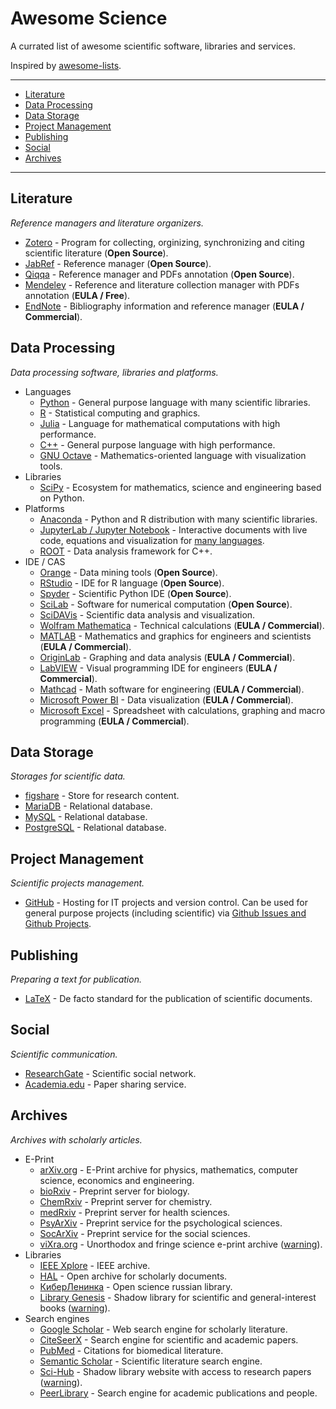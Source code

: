 # Awesome Science

A currated list of awesome scientific software, libraries and services.

Inspired by [awesome-lists](https://github.com/topics/awesome-lists).

---
- [Literature](#literature)
- [Data Processing](#data-processing)
- [Data Storage](#data-storage)
- [Project Management](#project-management)
- [Publishing](#publishing)
- [Social](#social)
- [Archives](#archives)
---

## Literature
*Reference managers and literature organizers.*

- [Zotero](https://www.zotero.org/) - Program for collecting, orginizing, synchronizing and citing scientific literature (**Open Source**).
- [JabRef](https://www.jabref.org/) - Reference manager (**Open Source**).
- [Qiqqa](https://github.com/jimmejardine/qiqqa-open-source) - Reference manager and PDFs annotation (**Open Source**).
- [Mendeley](https://www.mendeley.com/) - Reference and literature collection manager with PDFs annotation (**EULA / Free**).
- [EndNote](https://endnote.com/) - Bibliography information and reference manager (**EULA / Commercial**).

## Data Processing
*Data processing software, libraries and platforms.*

- Languages
    - [Python](https://www.python.org/) - General purpose language with many scientific libraries.
    - [R](https://www.r-project.org/) - Statistical computing and graphics.
    - [Julia](https://julialang.org/) - Language for mathematical computations with high performance.
    - [C++](https://isocpp.org/) - General purpose language with high performance.
    - [GNU Octave](https://www.gnu.org/software/octave/index) - Mathematics-oriented language with visualization tools.
- Libraries
    - [SciPy](https://www.scipy.org/) - Ecosystem for mathematics, science and engineering based on Python.
- Platforms
    - [Anaconda](https://anaconda.org/) - Python and R distribution with many scientific libraries.
    - [JupyterLab / Jupyter Notebook](https://jupyter.org/) - Interactive documents with live code, equations and visualization for [many languages](https://github.com/jupyter/jupyter/wiki/Jupyter-kernels).
    - [ROOT](https://root.cern.ch/) - Data analysis framework for C++.
- IDE / CAS
    - [Orange](https://orange.biolab.si/) - Data mining tools (**Open Source**).
    - [RStudio](https://rstudio.com/) - IDE for R language (**Open Source**).
    - [Spyder](https://www.spyder-ide.org/) - Scientific Python IDE (**Open Source**).
    - [SciLab](https://www.scilab.org/) - Software for numerical computation (**Open Source**).
    - [SciDAVis](http://scidavis.sourceforge.net/) - Scientific data analysis and visualization.
    - [Wolfram Mathematica](https://www.wolfram.com/mathematica/) - Technical calculations (**EULA / Commercial**).
    - [MATLAB](https://www.mathworks.com/products/matlab.html) - Mathematics and graphics for engineers and scientists (**EULA / Commercial**).
    - [OriginLab](https://www.originlab.com/) - Graphing and data analysis (**EULA / Commercial**).
    - [LabVIEW](https://www.ni.com/ru-ru/shop/labview.html) - Visual programming IDE for engineers (**EULA / Commercial**).
    - [Mathcad](https://www.mathcad.com/en/) - Math software for engineering (**EULA / Commercial**).
    - [Microsoft Power BI](https://powerbi.microsoft.com/) - Data visualization (**EULA / Commercial**).
    - [Microsoft Excel](https://www.microsoft.com/microsoft-365/excel) - Spreadsheet with calculations, graphing and macro programming (**EULA / Commercial**).

## Data Storage
*Storages for scientific data.*

- [figshare](https://figshare.com/) - Store for research content.
- [MariaDB](https://mariadb.org/) - Relational database.
- [MySQL](https://www.mysql.com/) - Relational database.
- [PostgreSQL](https://www.postgresql.org/) - Relational database.

## Project Management
*Scientific projects management.*

- [GitHub](https://github.com/) - Hosting for IT projects and version control. Can be used for general purpose projects (including scientific) via [Github Issues and Github Projects](https://github.com/features/project-management/).

## Publishing
*Preparing a text for publication.*

- [LaTeX](https://www.latex-project.org/) - De facto standard for the publication of scientific documents.

## Social
*Scientific communication.*

- [ResearchGate](https://www.researchgate.net/) - Scientific social network.
- [Academia.edu](https://www.academia.edu/) - Paper sharing service.

## Archives
*Archives with scholarly articles.*

- E-Print
    - [arXiv.org](https://arxiv.org/) - E-Print archive for physics, mathematics, computer science, economics and engineering.
    - [bioRxiv](https://www.biorxiv.org/) - Preprint server for biology.
    - [ChemRxiv](https://chemrxiv.org/) - Preprint server for chemistry.
    - [medRxiv](https://www.medrxiv.org/) - Preprint server for health sciences.
    - [PsyArXiv](https://psyarxiv.com/) - Preprint service for the psychological sciences.
    - [SocArXiv](https://osf.io/preprints/socarxiv) - Preprint service for the social sciences.
    - [viXra.org](https://vixra.org/) - Unorthodox and fringe science e-print archive ([warning](https://webspace.science.uu.nl/~hooft101/fringe-oct-2017.pdf)).
- Libraries
    - [IEEE Xplore](https://ieeexplore.ieee.org/Xplore/home.jsp) - IEEE archive.
    - [HAL](https://hal.archives-ouvertes.fr/) - Open archive for scholarly documents.
    - [КиберЛенинка](https://cyberleninka.ru/) - Open science russian library.
    - [Library Genesis](http://libgen.lc/) - Shadow library for scientific and general-interest books ([warning](https://en.wikipedia.org/wiki/Shadow_library)).
- Search engines
    - [Google Scholar](https://scholar.google.com/) - Web search engine for scholarly literature.
    - [CiteSeerX](http://citeseerx.ist.psu.edu/) - Search engine for scientific and academic papers.
    - [PubMed](https://pubmed.ncbi.nlm.nih.gov/) - Citations for biomedical literature.
    - [Semantic Scholar](https://www.semanticscholar.org/) - Scientific literature search engine.
    - [Sci-Hub](https://sci-hub.do/) - Shadow library website with access to research papers ([warning](https://en.wikipedia.org/wiki/Shadow_library)).
    - [PeerLibrary](https://peerlibrary.org/) - Search engine for academic publications and people.